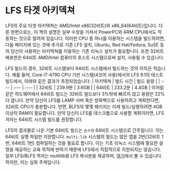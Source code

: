 # LFS 타겟 아키덱쳐

LFS의 주요 타겟 아키텍쳐는 AMD/Intel x86(32비트)와 x86_64(64비트)입니다. 다른 한편으로는, 이 책의 설명은 일부 수정을 거쳐서 PowerPC와 ARM CPU에서도 작동하는 것으로 알려져 있습니다. 이러한 CPU 중 하나를 이용하는 시스템을 빌드하려면, 다음 페이지에 있는 것에 추가로 기존 LFS 설치, Ubuntu, Red Hat/Fedora, SuSE 등의 당신이 사용하는 아키텍쳐를 이용하는 기존 리눅스 설치가 필요합니다. 또한 32비트 배포판은 64비트 AMD/Intel 컴퓨터의 호스트 시스템으로써 설치, 사용될 수 있습니다.


LFS 빌드의 경우, 32비트 시스템보다 64비트 시스템에서 빌드하는 것의 이득은 적습니다. 예를 들어, Core i7-4790 CPU 기반 시스템(4코어 사용)에서의 LFS 9.1의 테스트 빌드에서, 아래와 같은 결과가 측정되었습니다:
| 아키텍쳐 | 빌드 시간 | 빌드 용량 |
| :--- | :--- | :--- |
| 32비트 | 239.9분 | 3.6GB |
| 64비트 | 233.2분 | 4.4GB |
이처럼 같은 하드웨어에서 64비트 빌드는 32비트 빌드보다 3%밖에 빠르지 않고 용량은 22% 더 큽니다. 만약 당신이 LFS를 LAMP 서버 혹은 방화벽으로 사용하려고 계획한다면, 32비트 CPU가 충분합니다. 반면, BLFS의 몇몇 패키지는 이제 빌드/실행하려면 4GB 이상의 RAM이 필요합니다. 만약 당신이 LFS를 데스크톱으로 사용할 계획이라면, LFS 저자는 64비트 시스템 빌드를 권장합니다.


LFS의 결과물로 나온 기본 64비트 빌드는 `순수한` 64비트 시스템으로 간주됩니다. 이는 64비트 실행 파일만 지원합니다. `multi-lib` 시스템의 빌드는 많은 앱을 2번(32비트 1번, 64비트 1번) 컴파일하는 것을 필요로 합니다. 이는 기초 리눅스 시스템에 필요한 설명을 제공하는 교육 목적에 반하기 때문에 LFS에서 직접적으로 지원되지는 않습니다. 일부 LFS/BLFS 역자는 multilib용 LFS 복사본을 제공하며, [여기](http://www.linuxfromscratch.org/~thomas/multilib/index.html)에서 볼 수 있습니다. 하지만, 이는 심화 주제입니다.